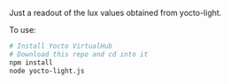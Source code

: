 Just a readout of the lux values obtained from yocto-light.

To use:
```bash
# Install Yocto VirtualHub
# Download this repo and cd into it
npm install
node yocto-light.js
```
